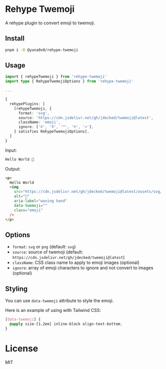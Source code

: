 # Rehype Twemoji

A rehype plugin to convert emoji to twemoji.

## Install

```bash
pnpm i -D @yuna0x0/rehype-twemoji
```

## Usage

```ts
import { rehypeTwemoji } from 'rehype-twemoji'
import type { RehypeTwemojiOptions } from 'rehype-twemoji'

...

{
  rehypePlugins: [
    [rehypeTwemoji, {
      format: 'svg',
      source: 'https://cdn.jsdelivr.net/gh/jdecked/twemoji@latest',
      className: 'emoji',
      ignore: ['©', '®', '™', '℗', '↩'],
    } satisfies RehypeTwemojiOptions],
  ]
}
```

Input:

```md
Hello World 👋
```

Output:

```html
<p>
  Hello World
  <img
    src="https://cdn.jsdelivr.net/gh/jdecked/twemoji@latest/assets/svg/1f44b.svg"
    alt="👋"
    aria-label="waving hand"
    data-twemoji=""
    class="emoji"
  />
</p>
```

## Options

- `format`: `svg` or `png` (default: `svg`)
- `source`: source of twemoji (default: `https://cdn.jsdelivr.net/gh/jdecked/twemoji@latest`)
- `className`: CSS class name to apply to emoji images (optional)
- `ignore`: array of emoji characters to ignore and not convert to images (optional)

## Styling

You can use `data-twemoji` attribute to style the emoji.

Here is an example of using with Tailwind CSS:

```css
[data-twemoji] {
  @apply size-[1.2em] inline-block align-text-bottom;
}
```

# License

MIT
